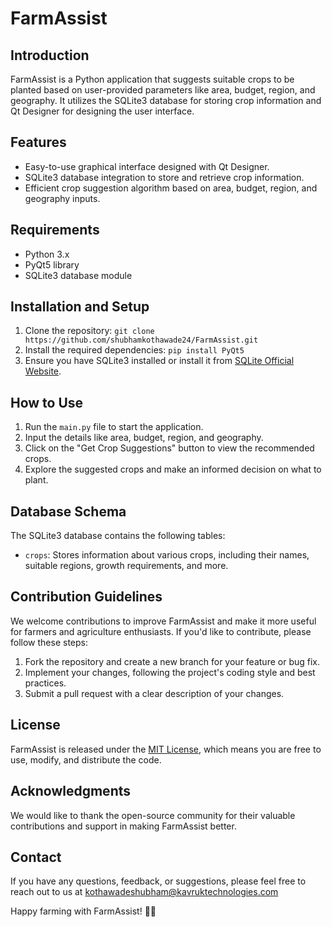 # FarmAssist

## Introduction
FarmAssist is a Python application that suggests suitable crops to be planted based on user-provided parameters like area, budget, region, and geography. It utilizes the SQLite3 database for storing crop information and Qt Designer for designing the user interface.

## Features
- Easy-to-use graphical interface designed with Qt Designer.
- SQLite3 database integration to store and retrieve crop information.
- Efficient crop suggestion algorithm based on area, budget, region, and geography inputs.

## Requirements
- Python 3.x
- PyQt5 library
- SQLite3 database module

## Installation and Setup
1. Clone the repository: `git clone https://github.com/shubhamkothawade24/FarmAssist.git`
2. Install the required dependencies: `pip install PyQt5`
3. Ensure you have SQLite3 installed or install it from [SQLite Official Website](https://www.sqlite.org/download.html).

## How to Use
1. Run the `main.py` file to start the application.
2. Input the details like area, budget, region, and geography.
3. Click on the "Get Crop Suggestions" button to view the recommended crops.
4. Explore the suggested crops and make an informed decision on what to plant.

## Database Schema
The SQLite3 database contains the following tables:
- `crops`: Stores information about various crops, including their names, suitable regions, growth requirements, and more.

## Contribution Guidelines
We welcome contributions to improve FarmAssist and make it more useful for farmers and agriculture enthusiasts. If you'd like to contribute, please follow these steps:
1. Fork the repository and create a new branch for your feature or bug fix.
2. Implement your changes, following the project's coding style and best practices.
3. Submit a pull request with a clear description of your changes.

## License
FarmAssist is released under the [MIT License](https://opensource.org/licenses/MIT), which means you are free to use, modify, and distribute the code.

## Acknowledgments
We would like to thank the open-source community for their valuable contributions and support in making FarmAssist better.

## Contact
If you have any questions, feedback, or suggestions, please feel free to reach out to us at kothawadeshubham@kavruktechnologies.com

Happy farming with FarmAssist! 🚜🌱
